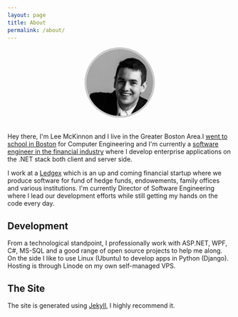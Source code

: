 ```yaml
---
layout: page
title: About
permalink: /about/
---
```


<div style="text-align: center; margin-bottom: 30px;">
  <img src="/images/me2.jpg" alt="Me" style="border-radius: 100px; border: 4px solid #CCC; width: 150px">
</div>

<p>
Hey there, I'm Lee McKinnon and I live in the Greater Boston Area.I <a href="http://wit.edu" target="_blank">went to school in Boston</a> for Computer Engineering and I'm currently a <a href="http://ledgex.com" target="_blank">software engineer in the financial industry</a> where I develop enterprise applications on the .NET stack both client and server side.
</p>

<p>I work at a <a href="http://ledgex.com/">Ledgex</a> which is an up and coming financial startup where we produce software for fund of hedge funds, endowements, family offices and various institutions. I'm currently Director of Software Engineering where I lead our development efforts while still getting my hands on the code every day.</p>

<h2>Development</h2>
<p>From a technological standpoint, I professionally work with ASP.NET, WPF, C#, MS-SQL and a good range of open source projects to help me along. On the side I like to use Linux (Ubuntu) to develop apps in Python (Django). Hosting is through Linode on my own self-managed VPS.</p>

<h2>The Site</h2>

<p>
The site is generated using <a href="https://github.com/mojombo/jekyll/">Jekyll</a>, I highly recommend it.
</p>
